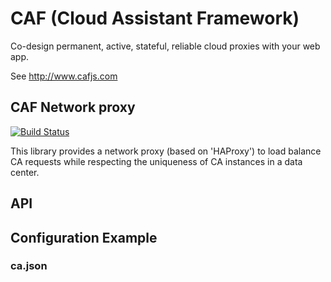 # CAF (Cloud Assistant Framework)

Co-design permanent, active, stateful, reliable cloud proxies with your web app.

See http://www.cafjs.com 

## CAF Network proxy

[![Build Status](http://ci.cafjs.com/github.com/cafjs/caf_netproxy/status.svg?branch=master)](http://ci.cafjs.com/github.com/cafjs/caf_netproxy)


This library provides a network proxy (based on 'HAProxy') to load balance CA requests while respecting the uniqueness of CA instances in a data center.


## API


    
 
## Configuration Example

### ca.json


